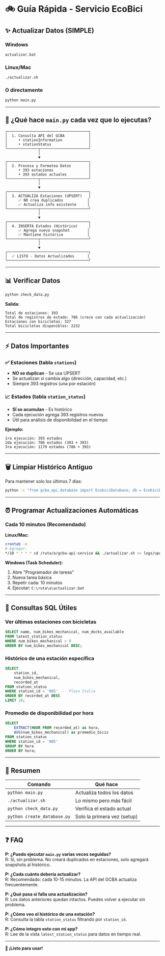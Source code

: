 # 🚲 Guía Rápida - Servicio EcoBici

## ✨ Actualizar Datos (SIMPLE)

### Windows
```bash
actualizar.bat
```

### Linux/Mac
```bash
./actualizar.sh
```

### O directamente
```bash
python main.py
```

---

## 🔄 ¿Qué hace `main.py` cada vez que lo ejecutas?

```
┌─────────────────────────────────────┐
│  1. Consulta API del GCBA           │
│     • stationInformation            │
│     • stationStatus                 │
└──────────────┬──────────────────────┘
               │
               ▼
┌─────────────────────────────────────┐
│  2. Procesa y Formatea Datos        │
│     • 393 estaciones                │
│     • 393 estados actuales          │
└──────────────┬──────────────────────┘
               │
               ▼
┌─────────────────────────────────────┐
│  3. ACTUALIZA Estaciones (UPSERT)   │
│     ✅ NO crea duplicados           │
│     ✅ Actualiza info existente     │
└──────────────┬──────────────────────┘
               │
               ▼
┌─────────────────────────────────────┐
│  4. INSERTA Estados (Histórico)     │
│     ✅ Agrega nuevo snapshot        │
│     ✅ Mantiene histórico           │
└──────────────┬──────────────────────┘
               │
               ▼
┌─────────────────────────────────────┐
│  ✅ LISTO - Datos Actualizados      │
└─────────────────────────────────────┘
```

---

## 📊 Verificar Datos

```bash
python check_data.py
```

**Salida:**
```
Total de estaciones: 393
Total de registros de estado: 786 (crece con cada actualización)
Estaciones con bicicletas: 327
Total bicicletas disponibles: 2232
```

---

## ⚡ Datos Importantes

### ✅ Estaciones (tabla `stations`)
- **NO se duplican** - Se usa UPSERT
- Se actualizan si cambia algo (dirección, capacidad, etc.)
- Siempre 393 registros (una por estación)

### 📈 Estados (tabla `station_status`)
- **SÍ se acumulan** - Es histórico
- Cada ejecución agrega 393 registros nuevos
- Útil para análisis de disponibilidad en el tiempo

**Ejemplo:**
```
1ra ejecución: 393 estados
2da ejecución: 786 estados (393 + 393)
3ra ejecución: 1179 estados (786 + 393)
```

---

## 🗑️ Limpiar Histórico Antiguo

Para mantener solo los últimos 7 días:

```bash
python -c "from gcba_api.database import EcobiciDatabase; db = EcobiciDatabase(); db.connect(); print(f'Eliminados: {db.cleanup_old_records(7)}'); db.disconnect()"
```

---

## ⏰ Programar Actualizaciones Automáticas

### Cada 10 minutos (Recomendado)

**Linux/Mac:**
```bash
crontab -e
# Agregar:
*/10 * * * * cd /ruta/a/gcba-api-service && ./actualizar.sh >> logs/updates.log 2>&1
```

**Windows (Task Scheduler):**
1. Abre "Programador de tareas"
2. Nueva tarea básica
3. Repetir cada: 10 minutos
4. Ejecutar: `C:\ruta\a\actualizar.bat`

---

## 📖 Consultas SQL Útiles

### Ver últimas estaciones con bicicletas
```sql
SELECT name, num_bikes_mechanical, num_docks_available
FROM latest_station_status
WHERE num_bikes_mechanical > 0
ORDER BY num_bikes_mechanical DESC;
```

### Histórico de una estación específica
```sql
SELECT 
    station_id,
    num_bikes_mechanical,
    recorded_at
FROM station_status
WHERE station_id = '005'  -- Plaza Italia
ORDER BY recorded_at DESC
LIMIT 10;
```

### Promedio de disponibilidad por hora
```sql
SELECT 
    EXTRACT(HOUR FROM recorded_at) as hora,
    AVG(num_bikes_mechanical) as promedio_bicis
FROM station_status
WHERE station_id = '005'
GROUP BY hora
ORDER BY hora;
```

---

## 🎯 Resumen

| Comando | Qué hace |
|---------|----------|
| `python main.py` | Actualiza todos los datos |
| `./actualizar.sh` | Lo mismo pero más fácil |
| `python check_data.py` | Verifica el estado actual |
| `python create_database.py` | Solo la primera vez (setup) |

---

## ❓ FAQ

**P: ¿Puedo ejecutar `main.py` varias veces seguidas?**  
R: Sí, sin problema. No creará duplicados en estaciones, solo agregará snapshots al histórico.

**P: ¿Cada cuánto debería actualizar?**  
R: Recomendado: cada 10-15 minutos. La API del GCBA actualiza frecuentemente.

**P: ¿Qué pasa si falla una actualización?**  
R: Los datos anteriores quedan intactos. Puedes volver a ejecutar sin problema.

**P: ¿Cómo veo el histórico de una estación?**  
R: Consulta la tabla `station_status` filtrando por `station_id`.

**P: ¿Cómo integro esto con mi app?**  
R: Lee de la vista `latest_station_status` para datos en tiempo real.

---

**🚀 ¡Listo para usar!**

